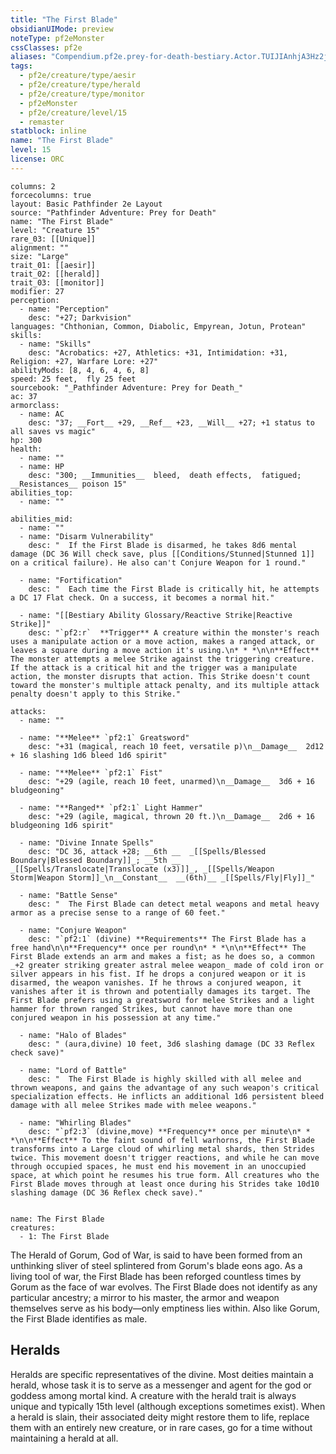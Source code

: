 ```yaml
---
title: "The First Blade"
obsidianUIMode: preview
noteType: pf2eMonster
cssClasses: pf2e
aliases: "Compendium.pf2e.prey-for-death-bestiary.Actor.TUIJIAnhjA3Hz2jn" 
tags:
  - pf2e/creature/type/aesir
  - pf2e/creature/type/herald
  - pf2e/creature/type/monitor
  - pf2eMonster
  - pf2e/creature/level/15
  - remaster
statblock: inline
name: "The First Blade"
level: 15
license: ORC
---
```


```statblock
columns: 2
forcecolumns: true
layout: Basic Pathfinder 2e Layout
source: "Pathfinder Adventure: Prey for Death"
name: "The First Blade"
level: "Creature 15"
rare_03: [[Unique]]
alignment: ""
size: "Large"
trait_01: [[aesir]]
trait_02: [[herald]]
trait_03: [[monitor]]
modifier: 27
perception:
  - name: "Perception"
    desc: "+27; Darkvision"
languages: "Chthonian, Common, Diabolic, Empyrean, Jotun, Protean"
skills:
  - name: "Skills"
    desc: "Acrobatics: +27, Athletics: +31, Intimidation: +31, Religion: +27, Warfare Lore: +27"
abilityMods: [8, 4, 6, 4, 6, 8]
speed: 25 feet,  fly 25 feet
sourcebook: "_Pathfinder Adventure: Prey for Death_"
ac: 37
armorclass:
  - name: AC
    desc: "37; __Fort__ +29, __Ref__ +23, __Will__ +27; +1 status to all saves vs magic"
hp: 300
health:
  - name: ""
  - name: HP
    desc: "300; __Immunities__  bleed,  death effects,  fatigued; __Resistances__ poison 15"
abilities_top:
  - name: ""

abilities_mid:
  - name: ""
  - name: "Disarm Vulnerability"
    desc: "  If the First Blade is disarmed, he takes 8d6 mental damage (DC 36 Will check save, plus [[Conditions/Stunned|Stunned 1]] on a critical failure). He also can't Conjure Weapon for 1 round."

  - name: "Fortification"
    desc: "  Each time the First Blade is critically hit, he attempts a DC 17 Flat check. On a success, it becomes a normal hit."

  - name: "[[Bestiary Ability Glossary/Reactive Strike|Reactive Strike]]"
    desc: "`pf2:r`  **Trigger** A creature within the monster's reach uses a manipulate action or a move action, makes a ranged attack, or leaves a square during a move action it's using.\n* * *\n\n**Effect** The monster attempts a melee Strike against the triggering creature. If the attack is a critical hit and the trigger was a manipulate action, the monster disrupts that action. This Strike doesn't count toward the monster's multiple attack penalty, and its multiple attack penalty doesn't apply to this Strike."

attacks:
  - name: ""

  - name: "**Melee** `pf2:1` Greatsword"
    desc: "+31 (magical, reach 10 feet, versatile p)\n__Damage__  2d12 + 16 slashing 1d6 bleed 1d6 spirit"

  - name: "**Melee** `pf2:1` Fist"
    desc: "+29 (agile, reach 10 feet, unarmed)\n__Damage__  3d6 + 16 bludgeoning"

  - name: "**Ranged** `pf2:1` Light Hammer"
    desc: "+29 (agile, magical, thrown 20 ft.)\n__Damage__  2d6 + 16 bludgeoning 1d6 spirit"

  - name: "Divine Innate Spells"
    desc: "DC 36, attack +28; __6th __  _[[Spells/Blessed Boundary|Blessed Boundary]]_; __5th __  _[[Spells/Translocate|Translocate (x3)]]_, _[[Spells/Weapon Storm|Weapon Storm]]_\n__Constant__  __(6th)__ _[[Spells/Fly|Fly]]_"

  - name: "Battle Sense"
    desc: "  The First Blade can detect metal weapons and metal heavy armor as a precise sense to a range of 60 feet."

  - name: "Conjure Weapon"
    desc: "`pf2:1` (divine) **Requirements** The First Blade has a free hand\n\n**Frequency** once per round\n* * *\n\n**Effect** The First Blade extends an arm and makes a fist; as he does so, a common _+2 greater striking greater astral melee weapon_ made of cold iron or silver appears in his fist. If he drops a conjured weapon or it is disarmed, the weapon vanishes. If he throws a conjured weapon, it vanishes after it is thrown and potentially damages its target. The First Blade prefers using a greatsword for melee Strikes and a light hammer for thrown ranged Strikes, but cannot have more than one conjured weapon in his possession at any time."

  - name: "Halo of Blades"
    desc: " (aura,divine) 10 feet, 3d6 slashing damage (DC 33 Reflex check save)"

  - name: "Lord of Battle"
    desc: "  The First Blade is highly skilled with all melee and thrown weapons, and gains the advantage of any such weapon's critical specialization effects. He inflicts an additional 1d6 persistent bleed damage with all melee Strikes made with melee weapons."

  - name: "Whirling Blades"
    desc: "`pf2:3` (divine,move) **Frequency** once per minute\n* * *\n\n**Effect** To the faint sound of fell warhorns, the First Blade transforms into a Large cloud of whirling metal shards, then Strides twice. This movement doesn't trigger reactions, and while he can move through occupied spaces, he must end his movement in an unoccupied space, at which point he resumes his true form. All creatures who the First Blade moves through at least once during his Strides take 10d10 slashing damage (DC 36 Reflex check save)."
 
```

```encounter-table
name: The First Blade
creatures:
  - 1: The First Blade
```



The Herald of Gorum, God of War, is said to have been formed from an unthinking sliver of steel splintered from Gorum's blade eons ago. As a living tool of war, the First Blade has been reforged countless times by Gorum as the face of war evolves. The First Blade does not identify as any particular ancestry; a mirror to his master, the armor and weapon themselves serve as his body—only emptiness lies within. Also like Gorum, the First Blade identifies as male.

## Heralds

Heralds are specific representatives of the divine. Most deities maintain a herald, whose task it is to serve as a messenger and agent for the god or goddess among mortal kind. A creature with the herald trait is always unique and typically 15th level (although exceptions sometimes exist). When a herald is slain, their associated deity might restore them to life, replace them with an entirely new creature, or in rare cases, go for a time without maintaining a herald at all.
